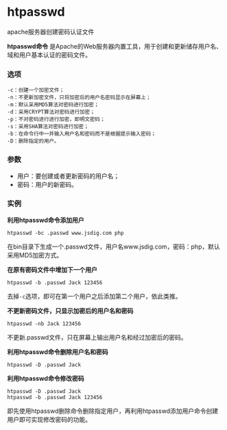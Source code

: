 # htpasswd

apache服务器创建密码认证文件

**htpasswd命令** 是Apache的Web服务器内置工具，用于创建和更新储存用户名、域和用户基本认证的密码文件。

### 选项

```
-c：创建一个加密文件；
-n：不更新加密文件，只将加密后的用户名密码显示在屏幕上；
-m：默认采用MD5算法对密码进行加密；
-d：采用CRYPT算法对密码进行加密；
-p：不对密码进行进行加密，即明文密码；
-s：采用SHA算法对密码进行加密；
-b：在命令行中一并输入用户名和密码而不是根据提示输入密码；
-D：删除指定的用户。
```

### 参数

* 用户：要创建或者更新密码的用户名；
* 密码：用户的新密码。

### 实例

**利用htpasswd命令添加用户**

```
htpasswd -bc .passwd www.jsdig.com php
```

在bin目录下生成一个.passwd文件，用户名www.jsdig.com，密码：php，默认采用MD5加密方式。

**在原有密码文件中增加下一个用户**

```
htpasswd -b .passwd Jack 123456
```

去掉`-c`​选项，即可在第一个用户之后添加第二个用户，依此类推。

**不更新密码文件，只显示加密后的用户名和密码**

```
htpasswd -nb Jack 123456
```

不更新.passwd文件，只在屏幕上输出用户名和经过加密后的密码。

**利用htpasswd命令删除用户名和密码**

```
htpasswd -D .passwd Jack
```

**利用htpasswd命令修改密码**

```
htpasswd -D .passwd Jack
htpasswd -b .passwd Jack 123456
```

即先使用htpasswd删除命令删除指定用户，再利用htpasswd添加用户命令创建用户即可实现修改密码的功能。

‍
